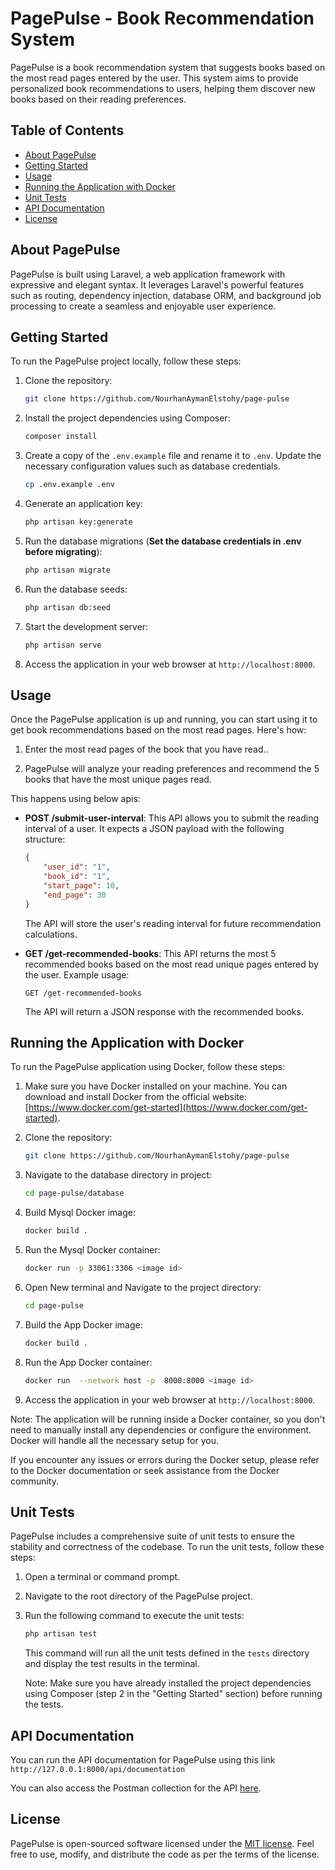 # PagePulse - Book Recommendation System

PagePulse is a book recommendation system that suggests books based on the most read pages entered by the user. This system aims to provide personalized book recommendations to users, helping them discover new books based on their reading preferences.

## Table of Contents

-   [About PagePulse](#about-pagepulse)
-   [Getting Started](#getting-started)
-   [Usage](#usage)
-   [Running the Application with Docker](#running-the-application-with-docker)
-   [Unit Tests](#unit-tests)
-   [API Documentation](#api-documentation)
-   [License](#license)

## About PagePulse

PagePulse is built using Laravel, a web application framework with expressive and elegant syntax. It leverages Laravel's powerful features such as routing, dependency injection, database ORM, and background job processing to create a seamless and enjoyable user experience.

## Getting Started

To run the PagePulse project locally, follow these steps:

1. Clone the repository:

    ```bash
    git clone https://github.com/NourhanAymanElstohy/page-pulse
    ```

2. Install the project dependencies using Composer:

    ```bash
    composer install
    ```

3. Create a copy of the `.env.example` file and rename it to `.env`. Update the necessary configuration values such as database credentials.

    ```bash
    cp .env.example .env
    ```

4. Generate an application key:

    ```bash
    php artisan key:generate
    ```

5. Run the database migrations (**Set the database credentials in .env before migrating**):
    ```bash
    php artisan migrate
    ```
6. Run the database seeds:

    ```bash
    php artisan db:seed
    ```

7. Start the development server:

    ```bash
    php artisan serve
    ```

8. Access the application in your web browser at `http://localhost:8000`.

## Usage

Once the PagePulse application is up and running, you can start using it to get book recommendations based on the most read pages. Here's how:

1. Enter the most read pages of the book that you have read..

2. PagePulse will analyze your reading preferences and recommend the 5 books that have the most unique pages read.

This happens using below apis:

-   **POST /submit-user-interval**: This API allows you to submit the reading interval of a user. It expects a JSON payload with the following structure:

    ```json
    {
        "user_id": "1",
        "book_id": "1",
        "start_page": 10,
        "end_page": 30
    }
    ```

    The API will store the user's reading interval for future recommendation calculations.

-   **GET /get-recommended-books**: This API returns the most 5 recommended books based on the most read unique pages entered by the user. Example usage:
    ```
    GET /get-recommended-books
    ```
    The API will return a JSON response with the recommended books.

## Running the Application with Docker

To run the PagePulse application using Docker, follow these steps:

1. Make sure you have Docker installed on your machine. You can download and install Docker from the official website: [https://www.docker.com/get-started](https://www.docker.com/get-started).

2. Clone the repository:

    ```bash
    git clone https://github.com/NourhanAymanElstohy/page-pulse
    ```

3. Navigate to the database directory in project:

    ```bash
    cd page-pulse/database
    ```

4. Build Mysql Docker image:

    ```bash
    docker build .
    ```

5. Run the Mysql Docker container:

    ```bash
    docker run -p 33061:3306 <image id>
    ```

6. Open New terminal and Navigate to the project directory:

    ```bash
    cd page-pulse
    ```

7. Build the App Docker image:

    ```bash
    docker build .
    ```

8. Run the App Docker container:

    ```bash
    docker run  --network host -p  8000:8000 <image id>
    ```

9. Access the application in your web browser at `http://localhost:8000`.

Note: The application will be running inside a Docker container, so you don't need to manually install any dependencies or configure the environment. Docker will handle all the necessary setup for you.

If you encounter any issues or errors during the Docker setup, please refer to the Docker documentation or seek assistance from the Docker community.

## Unit Tests

PagePulse includes a comprehensive suite of unit tests to ensure the stability and correctness of the codebase. To run the unit tests, follow these steps:

1. Open a terminal or command prompt.
2. Navigate to the root directory of the PagePulse project.
3. Run the following command to execute the unit tests:

    ```bash
    php artisan test
    ```

    This command will run all the unit tests defined in the `tests` directory and display the test results in the terminal.

    Note: Make sure you have already installed the project dependencies using Composer (step 2 in the "Getting Started" section) before running the tests.

## API Documentation

You can run the API documentation for PagePulse using this link
`http://127.0.0.1:8000/api/documentation`

You can also access the Postman collection for the API [here](https://drive.google.com/file/d/1GqrN18X90UclwayUkVNHkNRqvv301569/view?usp=sharing).

## License

PagePulse is open-sourced software licensed under the [MIT license](https://opensource.org/licenses/MIT). Feel free to use, modify, and distribute the code as per the terms of the license.
